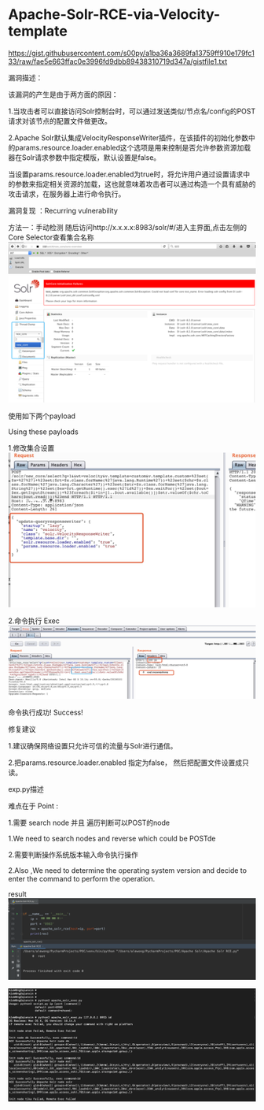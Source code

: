 # Apache-Solr-RCE-via-Velocity-template
https://gist.githubusercontent.com/s00py/a1ba36a3689fa13759ff910e179fc133/raw/fae5e663ffac0e3996fd9dbb89438310719d347a/gistfile1.txt

漏洞描述：

该漏洞的产生是由于两方面的原因：

1.当攻击者可以直接访问Solr控制台时，可以通过发送类似/节点名/config的POST请求对该节点的配置文件做更改。

2.Apache Solr默认集成VelocityResponseWriter插件，在该插件的初始化参数中的params.resource.loader.enabled这个选项是用来控制是否允许参数资源加载器在Solr请求参数中指定模版，默认设置是false。

当设置params.resource.loader.enabled为true时，将允许用户通过设置请求中的参数来指定相关资源的加载，这也就意味着攻击者可以通过构造一个具有威胁的攻击请求，在服务器上进行命令执行。

漏洞复现 ：Recurring vulnerability

方法一：手动检测
随后访问http://x.x.x.x:8983/solr/#/进入主界面,点击左侧的Core Selector查看集合名称
![step 1](https://github.com/AleWong/Apache-Solr-RCE-via-Velocity-template/blob/master/1.png)

使用如下两个payload 

Using these payloads

1.修改集合设置
![step 2](https://github.com/AleWong/Apache-Solr-RCE-via-Velocity-template/blob/master/2.png)

2.命令执行 
Exec
![step 3](https://github.com/AleWong/Apache-Solr-RCE-via-Velocity-template/blob/master/3.png)

命令执行成功!
Success!

修复建议

1.建议确保网络设置只允许可信的流量与Solr进行通信。

2.把params.resource.loader.enabled 指定为false， 然后把配置文件设置成只读。

exp.py描述

难点在于
Point :

1.需要 search node 并且 遍历判断可以POST的node

1.We need to search nodes and reverse which could be POSTde

2.需要判断操作系统版本输入命令执行操作

2.Also ,We need to determine the operating system version and decide to enter the command to perform the operation.

result
![step4](https://github.com/AleWong/Apache-Solr-RCE-via-Velocity-template/blob/master/4.png)

![step5](https://github.com/AleWong/Apache-Solr-RCE-via-Velocity-template/blob/master/5.png)
